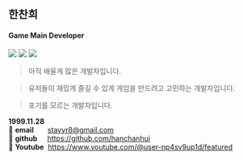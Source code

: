 ## 한찬희
#### Game Main Developer
<img src="https://img.shields.io/badge/C-A8B9CC?style=flat-square&logo=C&logoColor=white"/> <img src="https://img.shields.io/badge/C++-00599C?style=flat-square&logo=c%2B%2B&logoColor=white"/> <img src="https://img.shields.io/badge/C Sharp-239120?style=flat-square&logo=C Sharp&logoColor=white"/>

> 아직 배울게 많은 개발자입니다.

> 유저들이 재밌게 즐길 수 있게 게임을 만드려고 고민하는 개발자입니다.

> 포기를 모르는 개발자입니다.

**1999.11.28**<br/>
:star2: **email**&nbsp;&nbsp;&nbsp;&nbsp;&nbsp;&nbsp;&nbsp;stayyr8@gmail.com <br/>
:star2: **github**&nbsp;&nbsp;&nbsp;&nbsp;&nbsp;https://github.com/hanchanhui <br/>
:star2: **Youtube**&nbsp;&nbsp;https://www.youtube.com/@user-np4sv9up1d/featured <br/>
